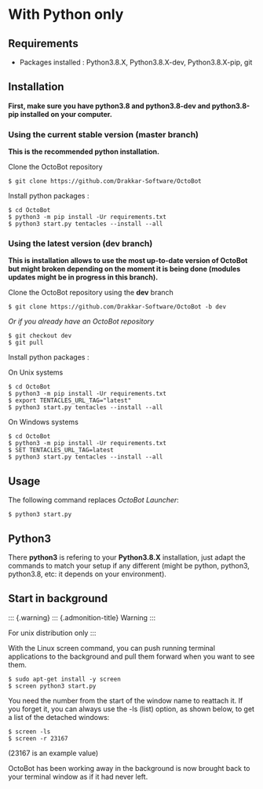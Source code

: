 With Python only
================

Requirements
------------

-   Packages installed : Python3.8.X, Python3.8.X-dev, Python3.8.X-pip,
    git

Installation
------------

**First, make sure you have python3.8 and python3.8-dev and
python3.8-pip installed on your computer.**

### Using the current stable version (master branch)

**This is the recommended python installation.**

Clone the OctoBot repository

``` {.sourceCode .bash}
$ git clone https://github.com/Drakkar-Software/OctoBot
```

Install python packages :

``` {.sourceCode .bash}
$ cd OctoBot
$ python3 -m pip install -Ur requirements.txt
$ python3 start.py tentacles --install --all
```

### Using the latest version (dev branch)

**This is installation allows to use the most up-to-date version of
OctoBot but might broken depending on the moment it is being done
(modules updates might be in progress in this branch).**

Clone the OctoBot repository using the **dev** branch

``` {.sourceCode .bash}
$ git clone https://github.com/Drakkar-Software/OctoBot -b dev
```

*Or if you already have an OctoBot repository*

``` {.sourceCode .bash}
$ git checkout dev
$ git pull
```

Install python packages :

On Unix systems

``` {.sourceCode .bash}
$ cd OctoBot
$ python3 -m pip install -Ur requirements.txt
$ export TENTACLES_URL_TAG="latest"
$ python3 start.py tentacles --install --all
```

On Windows systems

``` {.sourceCode .bash}
$ cd OctoBot
$ python3 -m pip install -Ur requirements.txt
$ SET TENTACLES_URL_TAG=latest
$ python3 start.py tentacles --install --all
```

Usage
-----

The following command replaces *OctoBot Launcher*:

``` {.sourceCode .bash}
$ python3 start.py
```

Python3
-------

There **python3** is refering to your **Python3.8.X** installation, just
adapt the commands to match your setup if any different (might be
python, python3, python3.8, etc: it depends on your environment).

Start in background
-------------------

::: {.warning}
::: {.admonition-title}
Warning
:::

For unix distribution only
:::

With the Linux screen command, you can push running terminal
applications to the background and pull them forward when you want to
see them.

``` {.sourceCode .bash}
$ sudo apt-get install -y screen
$ screen python3 start.py
```

You need the number from the start of the window name to reattach it. If
you forget it, you can always use the -ls (list) option, as shown below,
to get a list of the detached windows:

``` {.sourceCode .bash}
$ screen -ls
$ screen -r 23167
```

(23167 is an example value)

OctoBot has been working away in the background is now brought back to
your terminal window as if it had never left.
